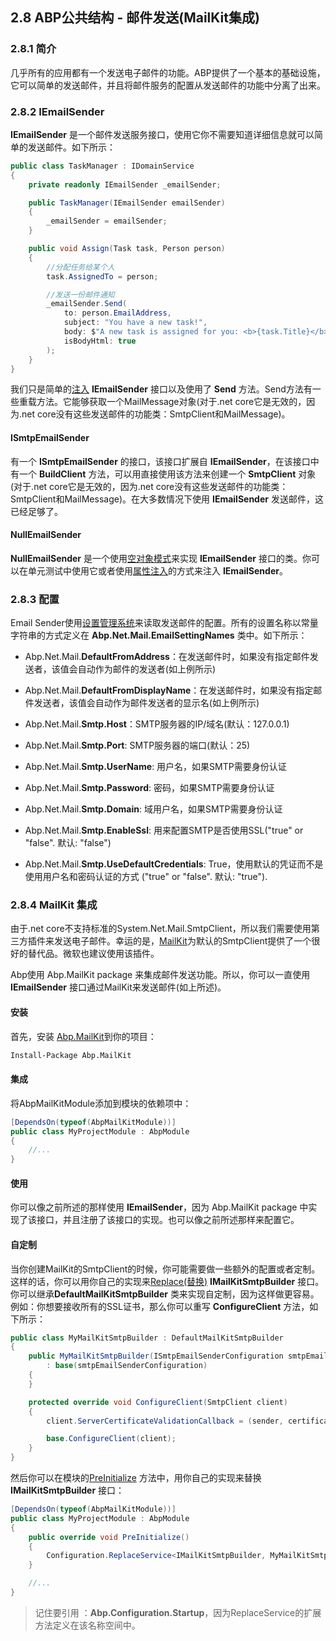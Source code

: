 ## 2.8 ABP公共结构 - 邮件发送(MailKit集成)

### 2.8.1 简介

几乎所有的应用都有一个发送电子邮件的功能。ABP提供了一个基本的基础设施，它可以简单的发送邮件，并且将邮件服务的配置从发送邮件的功能中分离了出来。

### 2.8.2 IEmailSender

**IEmailSender** 是一个邮件发送服务接口，使用它你不需要知道详细信息就可以简单的发送邮件。如下所示：

```csharp
public class TaskManager : IDomainService
{
    private readonly IEmailSender _emailSender;

    public TaskManager(IEmailSender emailSender)
    {
        _emailSender = emailSender;
    }

    public void Assign(Task task, Person person)
    {
        //分配任务给某个人
        task.AssignedTo = person;

        //发送一份邮件通知
        _emailSender.Send(
            to: person.EmailAddress,
            subject: "You have a new task!",
            body: $"A new task is assigned for you: <b>{task.Title}</b>",
            isBodyHtml: true
        );
    }
}
```

我们只是简单的[注入](2.1ABP公共结构-依赖注入.md) **IEmailSender** 接口以及使用了 **Send** 方法。Send方法有一些重载方法。它能够获取一个MailMessage对象(对于.net core它是无效的，因为.net core没有这些发送邮件的功能类：SmtpClient和MailMessage)。

#### ISmtpEmailSender

有一个 **ISmtpEmailSender** 的接口，该接口扩展自 **IEmailSender**，在该接口中有一个 **BuildClient** 方法，可以用直接使用该方法来创建一个 **SmtpClient** 对象(对于.net core它是无效的，因为.net core没有这些发送邮件的功能类：SmtpClient和MailMessage)。在大多数情况下使用 **IEmailSender** 发送邮件，这已经足够了。

#### NullEmailSender

**NullEmailSender** 是一个使用[空对象模式](https://en.wikipedia.org/wiki/Null_Object_pattern)来实现 **IEmailSender** 接口的类。你可以在单元测试中使用它或者使用[属性注入](2.1ABP公共结构-依赖注入.md)的方式来注入 **IEmailSender**。

### 2.8.3 配置

Email Sender使用[设置管理系统](2.5ABP公共结构-设置管理.md)来读取发送邮件的配置。所有的设置名称以常量字符串的方式定义在 **Abp.Net.Mail.EmailSettingNames** 类中。如下所示：

+ Abp.Net.Mail.**DefaultFromAddress**：在发送邮件时，如果没有指定邮件发送者，该值会自动作为邮件的发送者(如上例所示)

+ Abp.Net.Mail.**DefaultFromDisplayName**：在发送邮件时，如果没有指定邮件发送者，该值会自动作为邮件发送者的显示名(如上例所示)

+ Abp.Net.Mail.**Smtp.Host**：SMTP服务器的IP/域名(默认：127.0.0.1)

+ Abp.Net.Mail.**Smtp.Port**: SMTP服务器的端口(默认：25)

+ Abp.Net.Mail.**Smtp.UserName**: 用户名，如果SMTP需要身份认证

+ Abp.Net.Mail.**Smtp.Password**: 密码，如果SMTP需要身份认证

+  Abp.Net.Mail.**Smtp.Domain**: 域用户名，如果SMTP需要身份认证

+ Abp.Net.Mail.**Smtp.EnableSsl**: 用来配置SMTP是否使用SSL("true" or "false". 默认: "false")

+ Abp.Net.Mail.**Smtp.UseDefaultCredentials**: True，使用默认的凭证而不是使用用户名和密码认证的方式 ("true" or "false". 默认: "true").

### 2.8.4 MailKit 集成

由于.net core不支持标准的System.Net.Mail.SmtpClient，所以我们需要使用第三方插件来发送电子邮件。幸运的是，[MailKit](https://github.com/jstedfast/MailKit)为默认的SmtpClient提供了一个很好的替代品。微软也建议使用该插件。

Abp使用 Abp.MailKit package 来集成邮件发送功能。所以，你可以一直使用 **IEmailSender** 接口通过MailKit来发送邮件(如上所述)。

#### 安装

首先，安装 [Abp.MailKit](https://www.nuget.org/packages/Abp.MailKit)到你的项目：

```bash
Install-Package Abp.MailKit
```

#### 集成

将AbpMailKitModule添加到模块的依赖项中：

```csharp
[DependsOn(typeof(AbpMailKitModule))]
public class MyProjectModule : AbpModule
{
    //...
}
```

#### 使用

你可以像之前所述的那样使用 **IEmailSender**，因为 Abp.MailKit package 中实现了该接口，并且注册了该接口的实现。也可以像之前所述那样来配置它。

#### 自定制

当你创建MailKit的SmtpClient的时候，你可能需要做一些额外的配置或者定制。这样的话，你可以用你自己的实现来[Replace(替换)](1.4ABP总体介绍-启动配置.md) **IMailKitSmtpBuilder** 接口。你可以继承**DefaultMailKitSmtpBuilder** 类来实现自定制，因为这样做更容易。例如：你想要接收所有的SSL证书，那么你可以重写 **ConfigureClient** 方法，如下所示：

```csharp
public class MyMailKitSmtpBuilder : DefaultMailKitSmtpBuilder
{
    public MyMailKitSmtpBuilder(ISmtpEmailSenderConfiguration smtpEmailSenderConfiguration) 
        : base(smtpEmailSenderConfiguration)
    {
    }

    protected override void ConfigureClient(SmtpClient client)
    {
        client.ServerCertificateValidationCallback = (sender, certificate, chain, errors) => true;

        base.ConfigureClient(client);
    }
}
```

然后你可以在模块的[PreInitialize](1.3ABP总体介绍-模块系统.md) 方法中，用你自己的实现来替换 **IMailKitSmtpBuilder** 接口：

```csharp
[DependsOn(typeof(AbpMailKitModule))]
public class MyProjectModule : AbpModule
{
    public override void PreInitialize()
    {
        Configuration.ReplaceService<IMailKitSmtpBuilder, MyMailKitSmtpBuilder>();
    }

    //...
}
```

> 记住要引用 ：**Abp.Configuration.Startup**，因为ReplaceService的扩展方法定义在该名称空间中。
